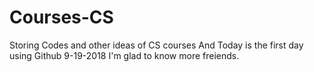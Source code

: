 # Courses-CS
Storing Codes and other ideas of CS courses
And Today is the first day using Github 9-19-2018
I'm glad to know more freiends.
